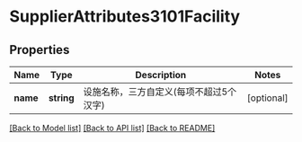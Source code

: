 # SupplierAttributes3101Facility

## Properties
Name | Type | Description | Notes
------------ | ------------- | ------------- | -------------
**name** | **string** | 设施名称，三方自定义(每项不超过5个汉字) | [optional] 

[[Back to Model list]](../../README.md#documentation-for-models) [[Back to API list]](../../README.md#documentation-for-api-endpoints) [[Back to README]](../../README.md)

